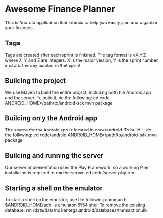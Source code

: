 Awesome Finance Planner
================================

This is Android application that intends to help you easily plan and organize
your finances.

Tags
----
Tags are created after each sprint is finished. The tag format is vX.Y.Z where
X, Y and Z are integers. X is the major version, Y is the sprint number and Z
is the day number in that sprint.

Building the project
--------------------
We use Maven to build the entire project, including both the Android app and
the server. To build it, do the following:
    cd code
    ANDROID_HOME=/path/to/android-sdk mvn package

Building only the Android app
-----------------------------
The source for the Android app is located in code/android.
To build it, do the following:
    cd code/android
    ANDROID_HOME=/path/to/android-sdk mvn package

Building and running the server
-------------------------------
Our server implementation uses the Play Framework, so a working Play
installation is required to run the server.
    cd code/server
    play run

Starting a shell on the emulator
--------------------------------
To start a shell on the emulator, use the following command:
    $ANDROID_HOME/adb -s emulator-5554 shell
To remove the existing database:
    rm /data/data/no.kantega.android/databases/transaction.db
